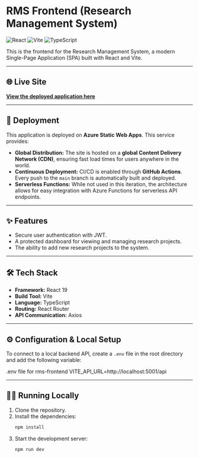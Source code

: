 # RMS Frontend (Research Management System)

![React](https://img.shields.io/badge/React-20232A?style=for-the-badge&logo=react&logoColor=61DAFB)
![Vite](https://img.shields.io/badge/Vite-646CFF?style=for-the-badge&logo=vite&logoColor=white)
![TypeScript](https://img.shields.io/badge/TypeScript-3178C6?style=for-the-badge&logo=typescript&logoColor=white)

This is the frontend for the Research Management System, a modern Single-Page Application (SPA) built with React and Vite.

---

## 🌐 Live Site

**[View the deployed application here](https://brave-bush-03579dc03.1.azurestaticapps.net)**

---

## 🚀 Deployment

This application is deployed on **Azure Static Web Apps**. This service provides:

* **Global Distribution:** The site is hosted on a **global Content Delivery Network (CDN)**, ensuring fast load times for users anywhere in the world.
* **Continuous Deployment:** CI/CD is enabled through **GitHub Actions**. Every push to the `main` branch is automatically built and deployed.
* **Serverless Functions:** While not used in this iteration, the architecture allows for easy integration with Azure Functions for serverless API endpoints.



---

## ✨ Features

* Secure user authentication with JWT.
* A protected dashboard for viewing and managing research projects.
* The ability to add new research projects to the system.

---

## 🛠️ Tech Stack

* **Framework:** React 19
* **Build Tool:** Vite
* **Language:** TypeScript
* **Routing:** React Router
* **API Communication:** Axios

---

## ⚙️ Configuration & Local Setup

To connect to a local backend API, create a `.env` file in the root directory and add the following variable:

.env file for rms-frontend
VITE_API_URL=http://localhost:5001/api


---

## 🏃‍♀️ Running Locally

1.  Clone the repository.
2.  Install the dependencies:
    ```bash
    npm install
    ```
3.  Start the development server:
    ```bash
    npm run dev
    ```
